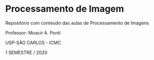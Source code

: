 # Processamento de Imagem
Repositório com conteúdo das aulas de Processamento de Imagens

Professor: Moacir A. Ponti

USP-SÃO CARLOS - ICMC

1 SEMESTRE / 2020
